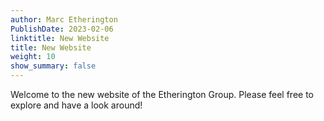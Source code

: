 ```yaml
---
author: Marc Etherington
PublishDate: 2023-02-06
linktitle: New Website
title: New Website
weight: 10
show_summary: false
---
```

Welcome to the new website of the Etherington Group. Please feel free to explore and have a look around!
